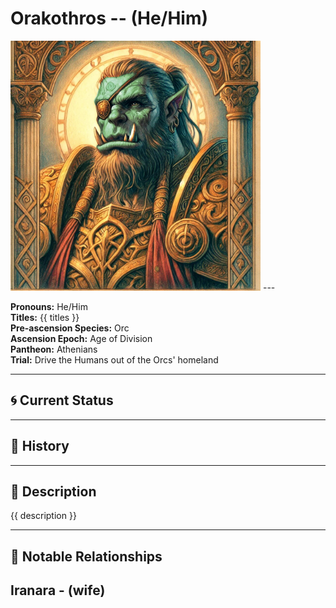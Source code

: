 # Orakothros  --  (He/Him)

<!-- Optional  -->
<img src="Orakothros.jpg" alt="Orakothros" style="width:400px;"/>
---

**Pronouns:** He/Him  
**Titles:** {{ titles }}  
**Pre-ascension Species:** Orc  
**Ascension Epoch:** Age of Division  
**Pantheon:** Athenians  
**Trial:** Drive the Humans out of the Orcs' homeland

---

## 🌀 Current Status


---

## 📜 History


---

## 🧠 Description
{{ description }}

---

## 🧩 Notable Relationships
Iranara - (wife)
---
